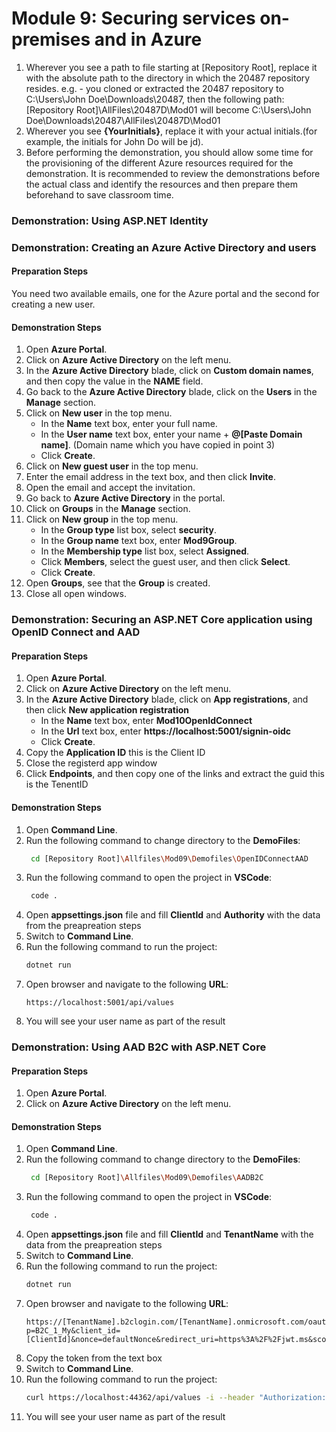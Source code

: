 # Module 9: Securing services on-premises and in Azure

1. Wherever you see a path to file starting at [Repository Root], replace it with the absolute path to the directory in which the 20487 repository resides.
   e.g. - you cloned or extracted the 20487 repository to C:\Users\John Doe\Downloads\20487, then the following path: [Repository Root]\AllFiles\20487D\Mod01 will become C:\Users\John Doe\Downloads\20487\AllFiles\20487D\Mod01
2. Wherever you see **{YourInitials}**, replace it with your actual initials.(for example, the initials for John Do will be jd).
3. Before performing the demonstration, you should allow some time for the provisioning of the different Azure resources required for the demonstration. It is recommended to review the demonstrations before the actual class and identify the resources and then prepare them beforehand to save classroom time.

### Demonstration: Using ASP.NET Identity


### Demonstration: Creating an Azure Active Directory and users

#### Preparation Steps

  You need two available emails, one for the Azure portal and the second for creating a new user.

#### Demonstration Steps

1. Open **Azure Portal**.
2. Click on **Azure Active Directory** on the left menu.
3. In the **Azure Active Directory** blade, click on **Custom domain names**, and then copy the value in the **NAME** field.
4. Go back to the **Azure Active Directory** blade, click on the **Users** in the **Manage** section.
5. Click on **New user** in the top menu.
    - In the **Name** text box, enter your full name.
    - In the **User name** text box, enter your name + **@[Paste Domain name]**. (Domain name which you have copied in point 3)
    - Click **Create**.
6. Click on **New guest user** in the top menu.
7. Enter the email address in the text box, and then click **Invite**.
8. Open the email and accept the invitation.
9. Go back to **Azure Active Directory** in the portal.
10. Click on **Groups** in the **Manage** section.
11. Click on **New group** in the top menu.
    - In the **Group type** list box, select **security**.
    - In the **Group name** text box, enter **Mod9Group**.
    - In the **Membership type** list box, select **Assigned**.
    - Click **Members**, select the guest user, and then click **Select**.
    - Click **Create**.
12. Open **Groups**, see that the **Group** is created.
13. Close all open windows.


### Demonstration: Securing an ASP.NET Core application using OpenID Connect and AAD

#### Preparation Steps

1. Open **Azure Portal**.
2. Click on **Azure Active Directory** on the left menu.
3. In the **Azure Active Directory** blade, click on **App registrations**, and then click **New application registration**
   - In the **Name** text box, enter **Mod10OpenIdConnect**
   - In the **Url** text box, enter **https://localhost:5001/signin-oidc**
   - Click **Create**.
4. Copy the **Application ID** this is the Client ID
5. Close the registerd app window
6. Click **Endpoints**, and then copy one of the links and extract the guid this is the TenentID

#### Demonstration Steps

1. Open **Command Line**.
2. Run the following command to change directory to the **DemoFiles**:
   ```bash
    cd [Repository Root]\Allfiles\Mod09\Demofiles\OpenIDConnectAAD
   ```
3. Run the following command to open the project in **VSCode**:
   ```bash
    code .
   ``` 
4. Open **appsettings.json** file and fill **ClientId** and **Authority** with the data from the preapreation steps
5. Switch to **Command Line**.
6. Run the following command to run the project:
    ```bash
    dotnet run    
    ```
7. Open browser and navigate to the following **URL**:
    ```url
    https://localhost:5001/api/values
    ```
8. You will see your user name as part of the result

### Demonstration: Using AAD B2C with ASP.NET Core

#### Preparation Steps

1. Open **Azure Portal**.
2. Click on **Azure Active Directory** on the left menu.

#### Demonstration Steps

1. Open **Command Line**.
2. Run the following command to change directory to the **DemoFiles**:
   ```bash
    cd [Repository Root]\Allfiles\Mod09\Demofiles\AADB2C
   ```
3. Run the following command to open the project in **VSCode**:
   ```bash
    code .
   ``` 
4. Open **appsettings.json** file and fill **ClientId** and **TenantName** with the data from the preapreation steps
5. Switch to **Command Line**.
6. Run the following command to run the project:
    ```bash
    dotnet run    
    ```
7. Open browser and navigate to the following **URL**:
    ```url
    https://[TenantName].b2clogin.com/[TenantName].onmicrosoft.com/oauth2/v2.0/authorize?p=B2C_1_My&client_id=[ClientId]&nonce=defaultNonce&redirect_uri=https%3A%2F%2Fjwt.ms&scope=openid&response_type=id_token&prompt=login
    ```
8. Copy the token from the text box
9. Switch to **Command Line**.
10. Run the following command to run the project:
    ```bash
    curl https://localhost:44362/api/values -i --header "Authorization: Bearer [Token]"    
    ```
11. You will see your user name as part of the result